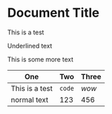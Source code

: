 # Document Title

This is a test

<span class="underlined"> Underlined text </span>

This is some more text

| One            | Two    | Three |
|----------------|--------|-------|
| This is a test | `code` | *wow* |
| normal text    | 123    | 456   |

